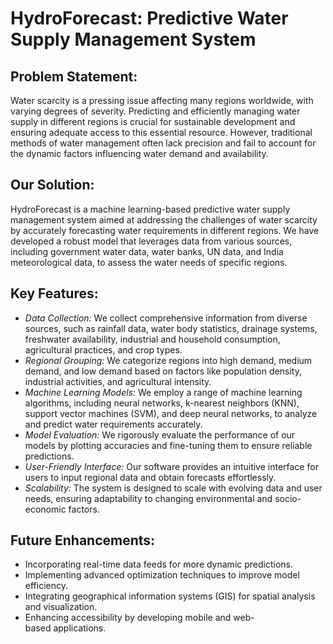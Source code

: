 # HydroForecast: Predictive Water Supply Management System

## Problem Statement:
Water scarcity is a pressing issue affecting many regions worldwide, with varying degrees of severity. Predicting and efficiently managing water supply in different regions is crucial for sustainable development and ensuring adequate access to this essential resource. However, traditional methods of water management often lack precision and fail to account for the dynamic factors influencing water demand and availability.

## Our Solution:
HydroForecast is a machine learning-based predictive water supply management system aimed at addressing the challenges of water scarcity by accurately forecasting water requirements in different regions. We have developed a robust model that leverages data from various sources, including government water data, water banks, UN data, and India meteorological data, to assess the water needs of specific regions.

## Key Features:
- *Data Collection:* We collect comprehensive information from diverse sources, such as rainfall data, water body statistics, drainage systems, freshwater availability, industrial and household consumption, agricultural practices, and crop types.
- *Regional Grouping:* We categorize regions into high demand, medium demand, and low demand based on factors like population density, industrial activities, and agricultural intensity.
- *Machine Learning Models:* We employ a range of machine learning algorithms, including neural networks, k-nearest neighbors (KNN), support vector machines (SVM), and deep neural networks, to analyze and predict water requirements accurately.
- *Model Evaluation:* We rigorously evaluate the performance of our models by plotting accuracies and fine-tuning them to ensure reliable predictions.
- *User-Friendly Interface:* Our software provides an intuitive interface for users to input regional data and obtain forecasts effortlessly.
- *Scalability:* The system is designed to scale with evolving data and user needs, ensuring adaptability to changing environmental and socio-economic factors.

## Future Enhancements:
- Incorporating real-time data feeds for more dynamic predictions.
- Implementing advanced optimization techniques to improve model efficiency.
- Integrating geographical information systems (GIS) for spatial analysis and visualization.
- Enhancing accessibility by developing mobile and web-based applications.
